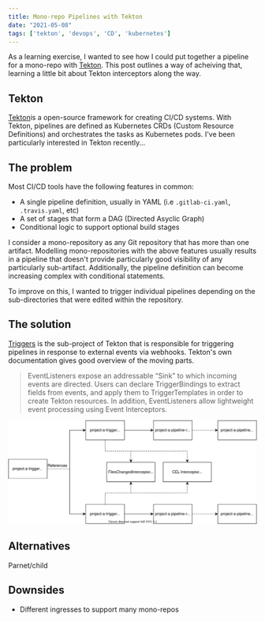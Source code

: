 ```yaml
---
title: Mono-repo Pipelines with Tekton
date: "2021-05-08"
tags: ['tekton', 'devops', 'CD', 'kubernetes']
---
```


As a learning exercise, I wanted to see how I could put together a pipeline for a mono-repo with [Tekton](https://tekton.dev/). This post outlines a way of acheiving that, learning a little bit about Tekton interceptors along the way.

## Tekton

[Tekton](https://tekton.dev/)is a open-source framework for creating CI/CD systems. With Tekton, pipelines are defined as Kubernetes CRDs (Custom Resource Definitions) and orchestrates the tasks as Kubernetes pods. I've been particularly interested in Tekton recently...


## The problem

Most CI/CD tools have the following features in common:
* A single pipeline definition, usually in YAML (i.e `.gitlab-ci.yaml`, `.travis.yaml`, etc)
* A set of stages that form a DAG (Directed Asyclic Graph)
* Conditional logic to support optional build stages

I consider a mono-repository as any Git repository that has more than one artifact. Modelling mono-repositories with the above features usually results in a pipeline that doesn't provide particularly good visibility of any particularly sub-artifact. Additionally, the pipeline definition can become increasing complex with conditional statements.

To improve on this, I wanted to trigger individual pipelines depending on the sub-directories that were edited within the repository.


## The solution

[Triggers](https://github.com/tektoncd/triggers) is the sub-project of Tekton that is responsible for triggering pipelines in response to external events via webhooks. Tekton's own documentation gives good overview of the moving parts.

> EventListeners expose an addressable “Sink” to which incoming events are directed. Users can declare TriggerBindings to extract fields from events, and apply them to TriggerTemplates in order to create Tekton resources. In addition, EventListeners allow lightweight event processing using Event Interceptors.




![Component diagram](tekton-mono-components.svg)


## Alternatives

Parnet/child


## Downsides

* Different ingresses to support many mono-repos
